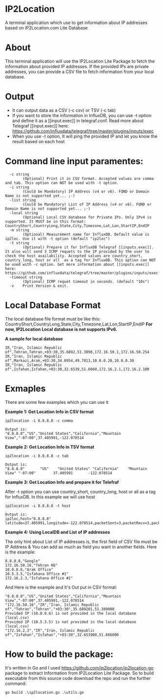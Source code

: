 # IP2Location
A terminal application which use to get information about IP addresses based on IP2Location.com Lite Database

# About
This terminal application will use the IP2Location Lite Package to fetch the information about provided IP addresses. If the provided IPs are private addresses, you can provide a CSV file to fetch information from your local database. 

# Output
- It can output data as a CSV (-c csv) or TSV (-c tab)
- If you want to store the information in InfluxDB, you can use -t option and define it as a [[input.exec]] in telegraf.conf. Read more about Telegraf [[input.exec]] here: https://github.com/influxdata/telegraf/tree/master/plugins/inputs/exec
- When you use -t option, It will ping the provided IP and let you know the result based on each host


# Command line input paramentes:
```
  -c string
        (Optional) Print it in CSV format. Accepted values are comma and tab. This option can NOT be used with -t option.
  -i string
        (Could be Mandatory) IP Address (v4 or v6). FQND or Domain Name is not supported yet... ;-)
  -list string
        (Could be Mandatory) List of IP Address (v4 or v6). FQND or Domain Name is not supported yet... ;-)
  -local string
        (Optional) Local CSV database for Private IPs. Only IPv4 is supported. It MUST be in this format: CountryShort,CountryLong,State,City,Timezone,Lat,Lon,StartIP,EndIP
  -m string
        (Optional) Measurement name for InfluxDB. Default value is ip2loc. Use it with -t option (default "ip2loc")
  -t string
        (Optional) Prepare it for InfluxDB Telegraf [[inputs.exec]]. It also will send 3 ICMP requets to the IP provided by the user to check the host availability. Accepted values are country_short, country_long, host or all  as a tag for InfluxDB. This option can NOT be used with -c option. Get more information about [[inputs.exec]] here: https://github.com/influxdata/telegraf/tree/master/plugins/inputs/exec
  -timeout string
        (Optional) ICMP requet timeout in seconds. (default "10s")
  -v    Print Version & exit.
```

# Local Database Format
The local database file format must be like this: CountryShort,CountryLong,State,City,Timezone,Lat,Lon,StartIP,EndIP
**For now, IP2Location Local database is not supports IPv6.**

**A sample for local database**
```
IR,"Iran, Islamic Republic of",Tehran,Tehran,+03:30,35.6892,51.3890,172.16.50.1,172.16.50.254
IR,"Iran, Islamic Republic of",Markazi,Arak,+03:30,34.0954,49.7013,10.0.0.20,10.0.0.30
IR,"Iran, Islamic Republic of",Isfahan,Isfahan,+03:30,32.6539,51.6660,172.16.2.1,172.16.2.100
```


# Exmaples
There are some few examples which you can use it

**Example 1: Get Location Info in CSV format**
```
ip2location -i 8.8.8.8 -c comma

Output is:
"8.8.8.8","US","United States","California","Mountain View","-07:00",37.405991,-122.078514
```

**Example 2: Get Location Info in TSV format**
```
ip2location -i 8.8.8.8 -c tab

Output is:
"8.8.8.8"       "US"    "United States" "California"    "Mountain View" "-07:00"        37.405991       -122.078514
```

**Example 3: Get Location Info and prepare it for Telefraf**

After -t option you can use country_short, country_long, host or all as a tag for InfluxDB. In this example we will use host
```
ip2location -i 8.8.8.8 -t host

Output is:
ip2loc,host="8.8.8.8" latitude=37.405991,longitude=-122.078514,packetSent=3,packetRecv=3,packetLost=0.000000,minRtt=85.7711,avgRtt=90.0008,maxRtt=98.4593,online=1
```


**Example 4: Using LocalDB and List of IP addresses**

The only hint about List of IP addresses is, the first field of CSV file must be IP Address & You can add as much as field you want in another fields. Here is the example:
```
8.8.8.8,"Google"
172.16.50.16,"Tehran HQ"
10.0.0.6,"Arak Office"
10.5.3.5,"Isfahana Office #1"
172.16.2.3,"Isfahana Office #2"
```

And Here is the example and It's Out put in CSV format:
```
"8.8.8.8","US","United States","California","Mountain View","-07:00",37.405991,-122.078514
"172.16.50.16","IR","Iran, Islamic Republic of","Tehran","Tehran","+03:30",35.689201,51.389000
Provided IP (10.0.0.6) is not provided in the local database (local.csv)
Provided IP (10.5.3.5) is not provided in the local database (local.csv)
"172.16.2.3","IR","Iran, Islamic Republic of","Isfahan","Isfahan","+03:30",32.653900,51.666000
```



# How to build the package:
It's written in Go and I used https://github.com/ip2location/ip2location-go package to extract Information from IP2Location Lite Package. So to build executable from this source code download the repo and run the further command:

```
go build .\ip2location.go .\utils.go
```



